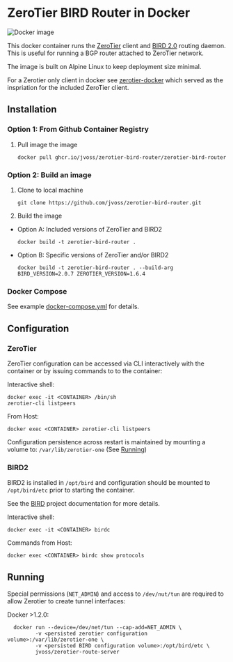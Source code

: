 ZeroTier BIRD Router in Docker
==============================

![Docker image](https://github.com/jvoss/zerotier-bird-router/actions/workflows/docker-image.yml/badge.svg)

This docker container runs the [ZeroTier](https://www.zerotier.com/) client and 
[BIRD 2.0](https://bird.network.cz/) routing daemon. This is useful for running 
a BGP router attached to ZeroTier network.

The image is built on Alpine Linux to keep deployment size minimal.

For a Zerotier only client in docker see 
[zerotier-docker](https://github.com/zyclonite/zerotier-docker) which served as
the inspriation for the included ZeroTier client.

## Installation

### Option 1: From Github Container Registry

1) Pull image the image

    `docker pull ghcr.io/jvoss/zerotier-bird-router/zerotier-bird-router`

### Option 2: Build an image

1) Clone to local machine

    `git clone https://github.com/jvoss/zerotier-bird-router.git`

2) Build the image

  * Option A: Included versions of ZeroTier and BIRD2

    `docker build -t zerotier-bird-router .`

  * Option B: Specific versions of ZeroTier and/or BIRD2

    `docker build -t zerotier-bird-router . --build-arg BIRD_VERSION=2.0.7 ZEROTIER_VERSION=1.6.4`

### Docker Compose

See example [docker-compose.yml](docker-compose.yml) for details.

## Configuration

### ZeroTier

ZeroTier configuration can be accessed via CLI interactively with the container
or by issuing commands to to the container:

Interactive shell:
```
docker exec -it <CONTAINER> /bin/sh
zerotier-cli listpeers
```

From Host:
```
docker exec <CONTAINER> zerotier-cli listpeers
```

Configuration persistence across restart is maintained by mounting a volume to:
`/var/lib/zerotier-one` (See [Running](#running))

### BIRD2

BIRD2 is installed in `/opt/bird` and configuration should be mounted to 
`/opt/bird/etc` prior to starting the container.

See the [BIRD](https://bird.network.cz/?get_doc&f=bird.html&v=20) project
documentation for more details.

Interactive shell:
```
docker exec -it <CONTAINER> birdc
```

Commands from Host:
```
docker exec <CONTAINER> birdc show protocols
```

## Running

Special permissions (`NET_ADMIN`) and access to `/dev/nut/tun` are required
to allow Zerotier to create tunnel interfaces:

Docker >1.2.0:

```
  docker run --device=/dev/net/tun --cap-add=NET_ADMIN \
         -v <persisted zerotier configuration volume>:/var/lib/zerotier-one \
         -v <persisted BIRD configuration volume>:/opt/bird/etc \
         jvoss/zerotier-route-server
```
